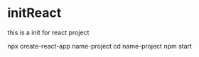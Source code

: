 # initReact
this is a init for react project


npx create-react-app name-project
cd name-project
npm start


